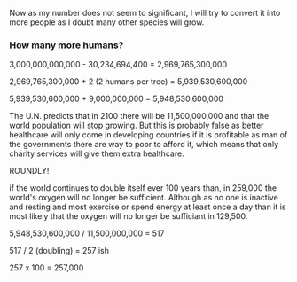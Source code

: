 Now as my number does not seem to significant, I will try to convert it into more people as I doubt many other species will grow.

### How many more humans?

3,000,000,000,000 - 30,234,694,400 = 2,969,765,300,000

2,969,765,300,000 * 2 (2 humans per tree) = 5,939,530,600,000

5,939,530,600,000 + 9,000,000,000 = 5,948,530,600,000

The U.N. predicts that in 2100 there will be 11,500,000,000 and that the world population will stop growing. But this is probably false as better healthcare will only come in developing countries if it is profitable as man of the governments there are way to poor to afford it, which means that only charity services will give them extra healthcare.

ROUNDLY!

if the world continues to double itself ever 100 years than, in 259,000 the world's oxygen will no longer be sufficient. Although as no one is inactive and resting and most exercise or spend energy at least once a day than it is most likely that the oxygen will no longer be sufficiant in 129,500.

5,948,530,600,000 / 11,500,000,000 = 517

517 / 2 (doubling) = 257 ish

257 x 100 = 257,000
